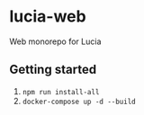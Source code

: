 # lucia-web

Web monorepo for Lucia

## Getting started

1. `npm run install-all`
2. `docker-compose up -d --build`
